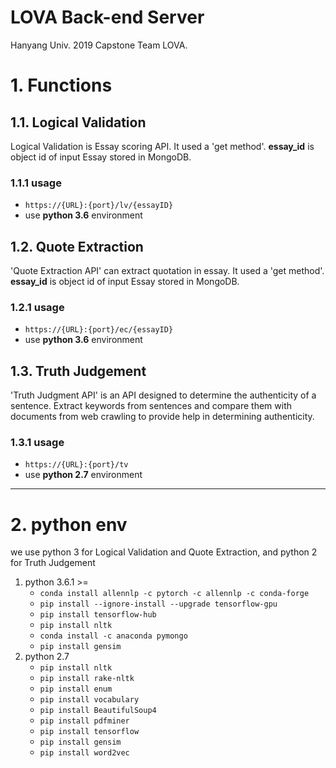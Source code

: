 LOVA Back-end Server
===
Hanyang Univ. 2019 Capstone Team LOVA.


# 1. Functions
## 1.1. Logical Validation
Logical Validation is Essay scoring API. It used a 'get method'. **essay_id** is object id of input Essay stored in  MongoDB.
### 1.1.1 usage
- `https://{URL}:{port}/lv/{essayID}`
- use **python 3.6** environment

## 1.2. Quote Extraction
'Quote Extraction API' can extract quotation in essay. It used a 'get method'. **essay_id** is object id of input Essay stored in  MongoDB.
### 1.2.1 usage
- `https://{URL}:{port}/ec/{essayID}`
- use **python 3.6** environment

## 1.3. Truth Judgement
'Truth Judgment API' is an API designed to determine the authenticity of a sentence. Extract keywords from sentences and compare them with documents from web crawling to provide help in determining authenticity.
### 1.3.1 usage
- `https://{URL}:{port}/tv`
- use **python 2.7** environment

****
# 2. python env
we use python 3 for Logical Validation and Quote Extraction, and python 2 for Truth Judgement
1. python 3.6.1 >=
    - ```conda install allennlp -c pytorch -c allennlp -c conda-forge```
    - ```pip install --ignore-install --upgrade tensorflow-gpu```
    - ```pip install tensorflow-hub```
    - ```pip install nltk```
    - ```conda install -c anaconda pymongo```
    - ```pip install gensim```
2. python 2.7
    - ```pip install nltk```
    - ```pip install rake-nltk```
    - ```pip install enum```
    - ```pip install vocabulary```
    - ```pip install BeautifulSoup4```
    - ```pip install pdfminer```
    - ```pip install tensorflow```
    - ```pip install gensim```
    - ```pip install word2vec```
